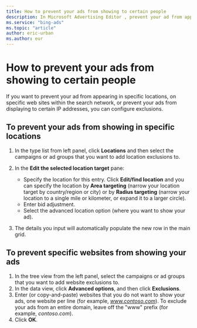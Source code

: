 ```yaml
---
title: How to prevent your ads from showing to certain people
description: In Microsoft Advertising Editor , prevent your ad from appearing in specific locations, on specific web sites within the search network, or from displaying to certain IP addresses. You can set exclusions on a each ad or across multiple ads at the same time.
ms.service: "bing-ads"
ms.topic: "article"
author: eric-urban
ms.author: eur
---
```


# How to prevent your ads from showing to certain people

If you want to prevent your ad from appearing in specific locations, on specific web sites within the search network, or prevent your ads from displaying to certain IP addresses, you can configure exclusions.

## To prevent your ads from showing in specific locations
1. In the type list from left panel, click **Locations** and then select the campaigns or ad groups that you want to add location exclusions to.
1. In the **Edit the selected location target** pane:
   - Specify the location for this entry. Click **Edit/find location** and you can specify the location by **Area targeting** (narrow your location target by country/region or city) or by **Radius targeting** (narrow your location to a single mile or kilometer, or expand it to a larger circle).
   - Enter bid adjustment.
   - Select the advanced location option (where you want to show your ad).

1. The details you input will automatically populate the new row in the main grid.

## To prevent specific websites from showing your ads
1. In the tree view from the left panel, select the campaigns or ad groups that you want to add website exclusions to.
1. In the data view, click **Advanced options**, and then click **Exclusions**.
1. Enter (or copy-and-paste) websites that you do not want to show your ads, one website per line (for example, *www.contoso.com*). To exclude your ads from an entire domain, leave off the "www" prefix (for example, *contoso.com*).
1. Click **OK**.


